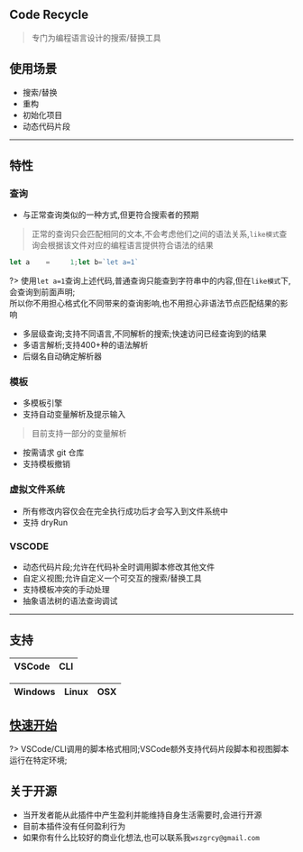 ## Code Recycle
> 专门为编程语言设计的搜索/替换工具

## 使用场景

- 搜索/替换
- 重构
- 初始化项目
- 动态代码片段



---

## 特性
### 查询
- 与正常查询类似的一种方式,但更符合搜索者的预期

> 正常的查询只会匹配相同的文本,不会考虑他们之间的语法关系,`like模式`查询会根据该文件对应的编程语言提供符合语法的结果

```ts
let a    =     1;let b=`let a=1`
```
?> 使用`let a=1`查询上述代码,普通查询只能查到字符串中的内容,但在`like模式`下,会查询到前面声明;  
所以你不用担心格式化不同带来的查询影响,也不用担心非语法节点匹配结果的影响

- 多层级查询;支持不同语言,不同解析的搜索;快速访问已经查询到的结果
- 多语言解析;支持400+种的语法解析
- 后缀名自动确定解析器

### 模板
- 多模板引擎
- 支持自动变量解析及提示输入

> 目前支持一部分的变量解析

- 按需请求 git 仓库
- 支持模板撤销

### 虚拟文件系统
- 所有修改内容仅会在完全执行成功后才会写入到文件系统中
- 支持 dryRun

### VSCODE
- 动态代码片段;允许在代码补全时调用脚本修改其他文件
- 自定义视图;允许自定义一个可交互的搜索/替换工具
- 支持模板冲突的手动处理
- 抽象语法树的语法查询调试

---

## 支持
|VSCode|CLI|
|-|-|


| Windows  | Linux | OSX |
| ------- | ------- | ---- |

## [快速开始](./快速开始.md)

?> VSCode/CLI调用的脚本格式相同;VSCode额外支持代码片段脚本和视图脚本运行在特定环境;






## 关于开源

- 当开发者能从此插件中产生盈利并能维持自身生活需要时,会进行开源
- 目前本插件没有任何盈利行为
- 如果你有什么比较好的商业化想法,也可以联系我`wszgrcy@gmail.com`